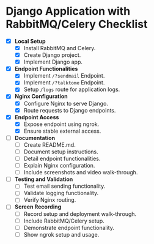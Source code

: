 # Django Application with RabbitMQ/Celery Checklist

- [x] **Local Setup**
  - [x] Install RabbitMQ and Celery.
  - [x] Create Django project.
  - [x] Implement Django app.

- [x] **Endpoint Functionalities**
  - [x] Implement `/?sendmail` Endpoint.
  - [x] Implement `/?talktome` Endpoint.
  - [x] Setup `/logs` route for application logs.

- [x] **Nginx Configuration**
  - [x] Configure Nginx to serve Django.
  - [x] Route requests to Django endpoints.

- [x] **Endpoint Access**
  - [x] Expose endpoint using ngrok.
  - [x] Ensure stable external access.

- [ ] **Documentation**
  - [ ] Create README.md.
  - [ ] Document setup instructions.
  - [ ] Detail endpoint functionalities.
  - [ ] Explain Nginx configuration.
  - [ ] Include screenshots and video walk-through.

- [ ] **Testing and Validation**
  - [ ] Test email sending functionality.
  - [ ] Validate logging functionality.
  - [ ] Verify Nginx routing.

- [ ] **Screen Recording**
  - [ ] Record setup and deployment walk-through.
  - [ ] Include RabbitMQ/Celery setup.
  - [ ] Demonstrate endpoint functionality.
  - [ ] Show ngrok setup and usage.
